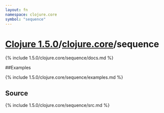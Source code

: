 ```yaml
---
layout: fn
namespace: clojure.core
symbol: "sequence"
---
```


# [Clojure 1.5.0](../../)/[clojure.core](../)/sequence

{% include 1.5.0/clojure.core/sequence/docs.md %}

##Examples

{% include 1.5.0/clojure.core/sequence/examples.md %}
## Source
{% include 1.5.0/clojure.core/sequence/src.md %}

